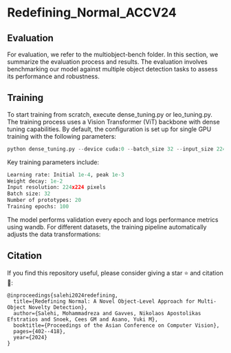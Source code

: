 # Redefining_Normal_ACCV24

## Evaluation

For evaluation, we refer to the multiobject-bench folder. In this section, we summarize the evaluation process and results. The evaluation involves benchmarking our model against multiple object detection tasks to assess its performance and robustness.

## Training

To start training from scratch, execute dense_tuning.py or leo_tuning.py. The training process uses a Vision Transformer (ViT) backbone with dense tuning capabilities. By default, the configuration is set up for single GPU training with the following parameters:
```python
python dense_tuning.py --device cuda:0 --batch_size 32 --input_size 224 --num_epochs 100 --num_prototypes 20 --dataset pascal --abnormal_class 0
```
Key training parameters include:

```python
Learning rate: Initial 1e-4, peak 1e-3
Weight decay: 1e-2
Input resolution: 224x224 pixels
Batch size: 32
Number of prototypes: 20
Training epochs: 100
```
The model performs validation every epoch and logs performance metrics using wandb. For different datasets, the training pipeline automatically adjusts the data transformations:

## Citation

If you find this repository useful, please consider giving a star ⭐ and citation 📣:
``` 
@inproceedings{salehi2024redefining,
  title={Redefining Normal: A Novel Object-Level Approach for Multi-Object Novelty Detection},
  author={Salehi, Mohammadreza and Gavves, Nikolaos Apostolikas Efstratios and Snoek, Cees GM and Asano, Yuki M},
  booktitle={Proceedings of the Asian Conference on Computer Vision},
  pages={402--418},
  year={2024}
}

```
